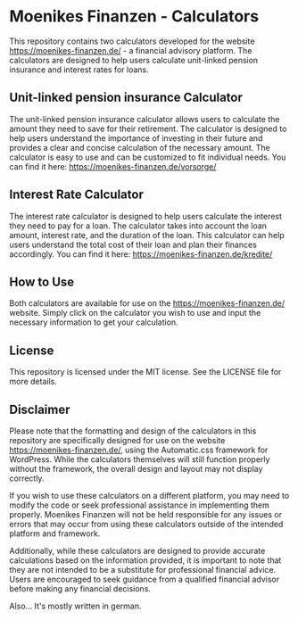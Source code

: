 # Moenikes Finanzen - Calculators
This repository contains two calculators developed for the website https://moenikes-finanzen.de/ - a financial advisory platform. The calculators are designed to help users calculate unit-linked pension insurance and interest rates for loans.

## Unit-linked pension insurance Calculator
The unit-linked pension insurance calculator allows users to calculate the amount they need to save for their retirement. The calculator is designed to help users understand the importance of investing in their future and provides a clear and concise calculation of the necessary amount. The calculator is easy to use and can be customized to fit individual needs. You can find it here: https://moenikes-finanzen.de/vorsorge/

## Interest Rate Calculator
The interest rate calculator is designed to help users calculate the interest they need to pay for a loan. The calculator takes into account the loan amount, interest rate, and the duration of the loan. This calculator can help users understand the total cost of their loan and plan their finances accordingly. You can find it here: https://moenikes-finanzen.de/kredite/

## How to Use
Both calculators are available for use on the https://moenikes-finanzen.de/ website. Simply click on the calculator you wish to use and input the necessary information to get your calculation.

## License
This repository is licensed under the MIT license. See the LICENSE file for more details.

## Disclaimer
Please note that the formatting and design of the calculators in this repository are specifically designed for use on the website https://moenikes-finanzen.de/, using the Automatic.css framework for WordPress. While the calculators themselves will still function properly without the framework, the overall design and layout may not display correctly.

If you wish to use these calculators on a different platform, you may need to modify the code or seek professional assistance in implementing them properly. Moenikes Finanzen will not be held responsible for any issues or errors that may occur from using these calculators outside of the intended platform and framework.

Additionally, while these calculators are designed to provide accurate calculations based on the information provided, it is important to note that they are not intended to be a substitute for professional financial advice. Users are encouraged to seek guidance from a qualified financial advisor before making any financial decisions.

Also... It's mostly written in german. 